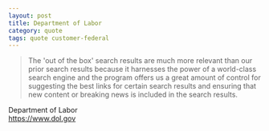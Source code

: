```yaml
---
layout: post
title: Department of Labor
category: quote
tags: quote customer-federal
---
```


> The 'out of the box' search results are much more relevant than our prior search results because it harnesses the power of a world-class search engine and the program offers us a great amount of control for suggesting the best links for certain search results and ensuring that new content or breaking news is included in the search results.

Department of Labor  
<https://www.dol.gov>
